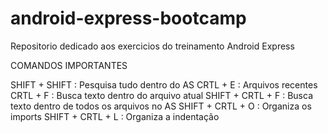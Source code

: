 # android-express-bootcamp
Repositorio dedicado aos exercicios do treinamento Android Express 

COMANDOS IMPORTANTES 

SHIFT + SHIFT : Pesquisa tudo dentro do AS
CRTL + E : Arquivos recentes
CRTL + F : Busca  texto dentro do arquivo atual
SHIFT + CRTL + F : Busca texto dentro de todos os arquivos no AS
SHIFT + CRTL + O : Organiza os imports
SHIFT + CRTL + L : Organiza a indentação  
